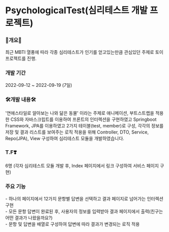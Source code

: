 # PsychologicalTest(심리테스트 개발 프로젝트)<br/>
<h3>💫개요💫</h3>
최근 MBTI 열풍에 따라 각종 심리테스트가 인기를 얻고있는만큼 관심있던 주제로 토이프로젝트를 진행. <br/>

<h3>개발 기간</h3>
2022-09-12 ~ 2022-09-19 (7일)<br/>

<h3>🛠개발 내용🛠</h3>
'연애스타일로 알아보는 나와 닮은 동물' 이라는 주제로 애니메이션, 부트스트랩을 적용한 CSS와 자바스크립트를 이용하여 프론트의 인터렉션을 구현하였고
Springboot Framework, JPA를 이용하였고 2가지 테이블(test, member)로 구성, 각각의 정보를 저장 및 결과 리스트를 보여주는 로직 적용을 위해
Controller, DTO, Service, Repo(JPA), View 구성하여 심리테스트 모듈을 개발하였습니다.<br/>

<h3>T.F❣️</h3>
6명 (각자 심리테스트 모듈 개발 후, Index 페이지에서 링크 구성하여 서비스 페이지 구현)<br/>

<h3>주요 기능</h3>
- 하나의 페이지에서 12가지 문항별 답변을 선택하고 결과 페이지로 넘어가는 인터렉션 구현<br/>
- 모든 문항 답변이 완료된 후, 사용자의 정보를 입력받아 결과 페이지에서 출력(친구는 어떤 결과가 나왔을까요?)<br/>
- 문항 및 답변을 배열로 구성하여 답변에 따라 결과가 변경되는 로직 적용<br/>
